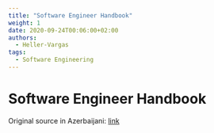 ```yaml
---
title: "Software Engineer Handbook"
weight: 1
date: 2020-09-24T00:06:00+02:00
authors:
  - Heller-Vargas
tags:
  - Software Engineering
---
```


# Software Engineer Handbook


Original source in Azerbaijani: [link](https://github.com/Software-Engineering-Reading/proqramci-muhendislerin-el-kitabcasi)
